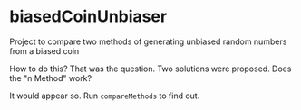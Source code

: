 biasedCoinUnbiaser
==================

Project to compare two methods of generating unbiased random numbers from a biased coin

How to do this? That was the question. Two solutions were proposed. Does the "n Method" work? 

It would appear so. Run ```compareMethods``` to find out.
